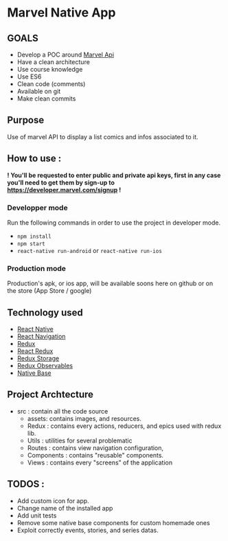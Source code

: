# Marvel Native App


## GOALS

- Develop a POC around [Marvel Api](https://developer.marvel.com/)
- Have a clean architecture
- Use course knowledge
- Use ES6
- Clean code (comments)
- Available on git
- Make clean commits

## Purpose

Use of marvel API to display a list comics and infos associated to it.

## How to use : 

**! You'll be requested to enter public and private api keys,
first in any case you'll need to get them by sign-up to https://developer.marvel.com/signup !**

### Developper mode

Run the following commands in order to use the project in developer mode.
- ``npm install``
- ``npm start``
- ``react-native run-android`` or ``react-native run-ios``

### Production mode

Production's apk, or ios app, will be available soons here on github or on the store (App Store / google)

## Technology used 

- [React Native](https://github.com/facebook/react-native)
- [React Navigation](https://github.com/react-navigation/react-navigation)
- [Redux](https://github.com/reduxjs/redux/)
- [React Redux](https://github.com/reduxjs/react-redux)
- [Redux Storage](https://github.com/react-stack/redux-storage)
- [Redux Observables](https://github.com/redux-observable/redux-observable/)
- [Native Base](https://github.com/GeekyAnts/NativeBase)

## Project Archtecture 

- src : contain all the code source
    - assets: contains images, and resources.
    - Redux : contains every actions, reducers, and epics used with redux lib.
    - Utils : utilities for several problematic
    - Routes : contains view navigation configuration,
    - Components : contains "reusable" components.
    - Views : contains every "screens" of the application


## TODOS : 

- Add custom icon for app.
- Change name of the installed app
- Add unit tests
- Remove some native base components for custom homemade ones
- Exploit correctly events, stories, and series datas.
